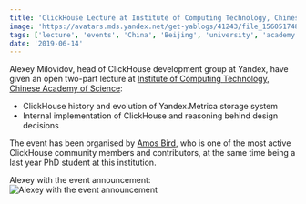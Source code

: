 ```yaml
---
title: 'ClickHouse Lecture at Institute of Computing Technology, Chinese Academy of Science on June 11, 2019'
image: 'https://avatars.mds.yandex.net/get-yablogs/41243/file_1560517486181/orig'
tags: ['lecture', 'events', 'China', 'Beijing', 'university', 'academy', 'institute']
date: '2019-06-14'
---
```


Alexey Milovidov, head of ClickHouse development group at Yandex, have given an open two-part lecture at [Institute of Computing Technology, Chinese Academy of Science](http://english.ict.cas.cn/):

-   ClickHouse history and evolution of Yandex.Metrica storage system
-   Internal implementation of ClickHouse and reasoning behind design decisions

The event has been organised by [Amos Bird](https://github.com/amosbird), who is one of the most active ClickHouse community members and contributors, at the same time being a last year PhD student at this institution.

Alexey with the event announcement:
![Alexey with the event announcement](https://avatars.mds.yandex.net/get-yablogs/51163/file_1560518339876/orig)

